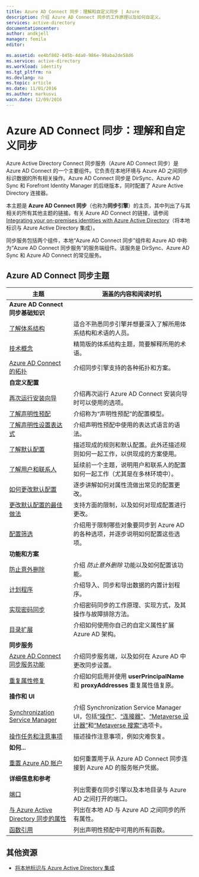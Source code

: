 ```yaml
---
title: Azure AD Connect 同步：理解和自定义同步 | Azure
description: 介绍 Azure AD Connect 同步的工作原理以及如何自定义。
services: active-directory
documentationcenter: 
author: andkjell
manager: femila
editor: 

ms.assetid: ee4bf802-045b-4da0-986e-90aba2de58d6
ms.service: active-directory
ms.workload: identity
ms.tgt_pltfrm: na
ms.devlang: na
ms.topic: article
ms.date: 11/01/2016
ms.author: markusvi
wacn.date: 12/09/2016
---
```


# Azure AD Connect 同步：理解和自定义同步
Azure Active Directory Connect 同步服务（Azure AD Connect 同步）是 Azure AD Connect 的一个主要组件。它负责在本地环境与 Azure AD 之间同步标识数据的所有相关操作。Azure AD Connect 同步是 DirSync、Azure AD Sync 和 Forefront Identity Manager 的后继版本，同时配置了 Azure Active Directory 连接器。

本主题是 **Azure AD Connect 同步**（也称为**同步引擎**）的主页，其中列出了与其相关的所有其他主题的链接。有关 Azure AD Connect 的链接，请参阅 [Integrating your on-premises identities with Azure Active Directory](./active-directory-aadconnect.md)（将本地标识与 Azure Active Directory 集成）。

同步服务包括两个组件，本地“Azure AD Connect 同步”组件和 Azure AD 中称为“Azure AD Connect 同步服务”的服务端组件。该服务是 DirSync、Azure AD Sync 和 Azure AD Connect 的常见服务。

## Azure AD Connect 同步主题
| 主题 | 涵盖的内容和阅读时机 |
| --- | --- |
| **Azure AD Connect 同步基础知识** | |
| [了解体系结构](./active-directory-aadconnectsync-understanding-architecture.md) |适合不熟悉同步引擎并想要深入了解所用体系结构和术语的人员。 |
| [技术概念](./active-directory-aadconnectsync-technical-concepts.md) |精简版的体系结构主题，简要解释所用的术语。 |
| [Azure AD Connect 的拓扑](./active-directory-aadconnect-topologies.md) |介绍同步引擎支持的各种拓扑和方案。 |
| **自定义配置** | |
| [再次运行安装向导](./active-directory-aadconnectsync-installation-wizard.md) |介绍再次运行 Azure AD Connect 安装向导时可以使用的选项。 |
| [了解声明性预配](./active-directory-aadconnectsync-understanding-declarative-provisioning.md) |介绍称为“声明性预配”的配置模型。 |
| [了解声明性设置表达式](./active-directory-aadconnectsync-understanding-declarative-provisioning-expressions.md) |介绍声明性预配中使用的表达式语言的语法。 |
| [了解默认配置](./active-directory-aadconnectsync-understanding-default-configuration.md) |描述现成的规则和默认配置。此外还描述规则如何一起工作，以供现成的方案使用。 |
| [了解用户和联系人](./active-directory-aadconnectsync-understanding-users-and-contacts.md) |延续前一个主题，说明用户和联系人的配置如何一起工作（尤其是在多林环境中）。 |
| [如何更改默认配置](./active-directory-aadconnectsync-change-the-configuration.md) |逐步讲解如何对属性流做出常见的配置更改。 |
| [更改默认配置的最佳做法](./active-directory-aadconnectsync-best-practices-changing-default-configuration.md) |支持方面的限制，以及如何对现成配置进行更改。 |
| [配置筛选](./active-directory-aadconnectsync-configure-filtering.md) |介绍用于限制哪些对象要同步到 Azure AD 的各种选项，并逐步说明如何配置这些选项。 |
| **功能和方案** | |
| [防止意外删除](./active-directory-aadconnectsync-feature-prevent-accidental-deletes.md) |介绍 *防止意外删除* 功能以及如何配置该功能。 |
| [计划程序](./active-directory-aadconnectsync-feature-scheduler.md) |介绍导入、同步和导出数据的内置计划程序。 |
| [实现密码同步](./active-directory-aadconnectsync-implement-password-synchronization.md) |介绍密码同步的工作原理、实现方式，及其操作与故障排除方法。 |
| [目录扩展](./active-directory-aadconnectsync-feature-directory-extensions.md) |介绍如何使用你自己的自定义属性扩展 Azure AD 架构。 |
| **同步服务** | |
| [Azure AD Connect 同步服务功能](./active-directory-aadconnectsyncservice-features.md) |介绍同步服务端，以及如何在 Azure AD 中更改同步设置。 |
| [重复属性修复](./active-directory-aadconnectsyncservice-duplicate-attribute-resiliency.md) |介绍如何启用并使用 **userPrincipalName** 和 **proxyAddresses** 重复属性值复原。 |
| **操作和 UI** | |
| [Synchronization Service Manager](./active-directory-aadconnectsync-service-manager-ui.md) |介绍 Synchronization Service Manager UI，包括[“操作”](./active-directory-aadconnectsync-service-manager-ui-operations.md)、[“连接器”](./active-directory-aadconnectsync-service-manager-ui-connectors.md)、[“Metaverse 设计器”](./active-directory-aadconnectsync-service-manager-ui-mvdesigner.md)和[“Metaverse 搜索”](./active-directory-aadconnectsync-service-manager-ui-mvsearch.md)选项卡。 |
| [操作任务和注意事项](./active-directory-aadconnectsync-operations.md) |描述操作注意事项，例如灾难恢复。 |
| **如何...** | |
| [重置 Azure AD 帐户](./active-directory-aadconnectsync-howto-azureadaccount.md) |如何重置用于从 Azure AD Connect 同步连接到 Azure AD 的服务帐户凭据。 |
| **详细信息和参考** | |
| [端口](./active-directory-aadconnect-ports.md) |列出需要在同步引擎以及本地目录与 Azure AD 之间打开的端口。 |
| [与 Azure Active Directory 同步的属性](./active-directory-aadconnectsync-attributes-synchronized.md) |列出在本地 AD 与 Azure AD 之间同步的所有属性。 |
| [函数引用](./active-directory-aadconnectsync-functions-reference.md) |列出声明性预配中可用的所有函数。 |

## 其他资源
- [将本地标识与 Azure Active Directory 集成](./active-directory-aadconnect.md)

<!---HONumber=Mooncake_1128_2016-->
